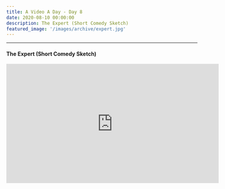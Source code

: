 ```yaml
---
title: A Video A Day - Day 8
date: 2020-08-10 00:00:00
description: The Expert (Short Comedy Sketch)
featured_image: '/images/archive/expert.jpg'
---
```


---

#### The Expert (Short Comedy Sketch)

<iframe width="560" height="315" src="https://www.youtube.com/embed/ZCFkWDdmXG8" frameborder="0" allow="accelerometer; autoplay; encrypted-media; gyroscope; picture-in-picture" allowfullscreen></iframe>
<br>
